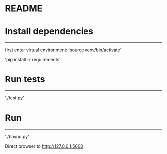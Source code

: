 # README

# Install dependencies
-----------
first enter virtual environment:
  'source venv/bin/activate'

  'pip install -r requirements'

# Run tests
-----------
  './test.py'

# Run
-----------
  './bayou.py'

Direct browser to http://127.0.0.1;5000
